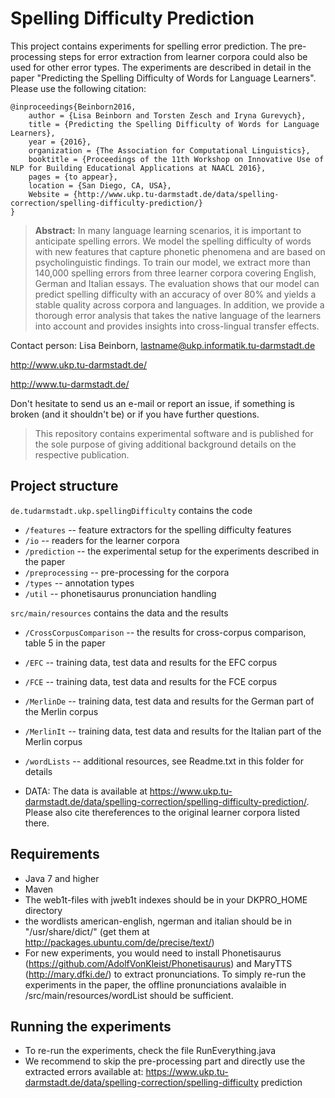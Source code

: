 # Spelling Difficulty Prediction

This project contains experiments for spelling error prediction. The pre-processing steps for error extraction from learner corpora could also be used for other error types. 
The experiments are described in detail in the paper "Predicting the Spelling Difficulty of Words for Language Learners". Please use the following citation:

```
@inproceedings{Beinborn2016,
	author = {Lisa Beinborn and Torsten Zesch and Iryna Gurevych},
	title = {Predicting the Spelling Difficulty of Words for Language Learners},
	year = {2016},
	organization = {The Association for Computational Linguistics},
	booktitle = {Proceedings of the 11th Workshop on Innovative Use of NLP for Building Educational Applications at NAACL 2016},
	pages = {to appear},
	location = {San Diego, CA, USA},
	Website = {http://www.ukp.tu-darmstadt.de/data/spelling-correction/spelling-difficulty-prediction/}
}
```

> **Abstract:** In many language learning scenarios, it is important to anticipate spelling errors. We model the spelling difficulty of words with new features that capture phonetic phenomena and are based on psycholinguistic findings. To train our model, we extract more than 140,000 spelling errors from three learner corpora covering English, German and Italian essays. The evaluation shows that our model can predict spelling difficulty with an accuracy of over 80% and yields a stable quality across corpora and languages. In addition, we provide a thorough error analysis that takes the native language of the learners into account and provides insights into cross-lingual transfer effects.


Contact person: Lisa Beinborn, lastname@ukp.informatik.tu-darmstadt.de

http://www.ukp.tu-darmstadt.de/

http://www.tu-darmstadt.de/


Don't hesitate to send us an e-mail or report an issue, if something is broken (and it shouldn't be) or if you have further questions.

> This repository contains experimental software and is published for the sole purpose of giving additional background details on the respective publication. 

## Project structure
`de.tudarmstadt.ukp.spellingDifficulty` contains the code
* `/features` -- feature extractors for the spelling difficulty features
* `/io` -- readers for the learner corpora
* `/prediction` -- the experimental setup for the experiments described in the paper
* `/preprocessing` -- pre-processing for the corpora
* `/types` -- annotation types
* `/util` -- phonetisaurus pronunciation handling

`src/main/resources` contains the data and the results
* `/CrossCorpusComparison` -- the results for cross-corpus comparison, table 5 in the paper
* `/EFC` -- training data, test data and results for the EFC corpus
* `/FCE` -- training data, test data and results for the FCE corpus
* `/MerlinDe` -- training data, test data and results for the German part of the Merlin corpus
* `/MerlinIt` -- training data, test data and results for the Italian part of the Merlin corpus
* `/wordLists` -- additional resources, see Readme.txt in this folder for details

* DATA: The data is available at https://www.ukp.tu-darmstadt.de/data/spelling-correction/spelling-difficulty-prediction/. Please also cite thereferences to the original learner corpora listed there.  
## Requirements
* Java 7 and higher
* Maven
* The web1t-files with jweb1t indexes should be in your DKPRO_HOME directory 
* the wordlists american-english, ngerman and italian should be in "/usr/share/dict/" (get them at http://packages.ubuntu.com/de/precise/text/)
* For new experiments, you would need to install Phonetisaurus (https://github.com/AdolfVonKleist/Phonetisaurus) and MaryTTS (http://mary.dfki.de/) to extract pronunciations. To simply re-run the experiments in the paper, the offline pronunciations avalaible in /src/main/resources/wordList should be sufficient. 

## Running the experiments
* To re-run the experiments, check the file RunEverything.java
* We recommend to skip the pre-processing part and directly use the extracted errors available at:  https://www.ukp.tu-darmstadt.de/data/spelling-correction/spelling-difficulty prediction



